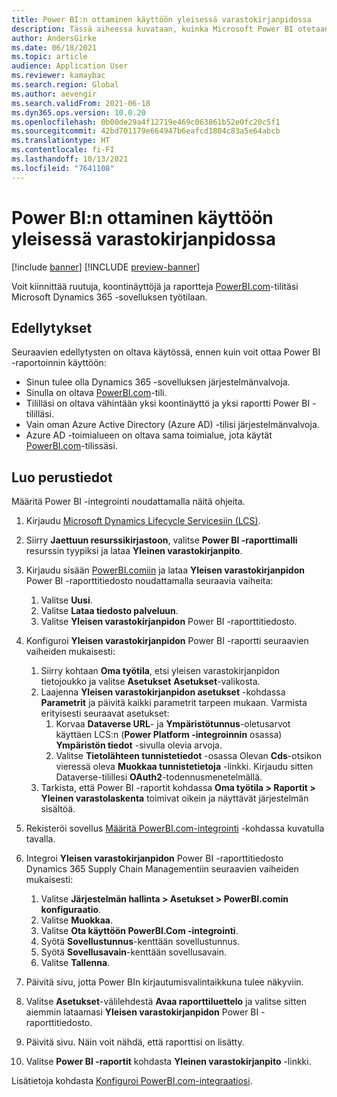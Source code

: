 ```yaml
---
title: Power BI:n ottaminen käyttöön yleisessä varastokirjanpidossa
description: Tässä aiheessa kuvataan, kuinka Microsoft Power BI otetaan käyttöön yleisessä varastokirjanpidossa.
author: AndersGirke
ms.date: 06/18/2021
ms.topic: article
audience: Application User
ms.reviewer: kamaybac
ms.search.region: Global
ms.author: aevengir
ms.search.validFrom: 2021-06-18
ms.dyn365.ops.version: 10.0.20
ms.openlocfilehash: 0b00de29a4f12719e469c063861b52e0fc20c5f1
ms.sourcegitcommit: 42bd701179e664947b6eafcd1804c83a5e64abcb
ms.translationtype: HT
ms.contentlocale: fi-FI
ms.lasthandoff: 10/13/2021
ms.locfileid: "7641108"
---
```

# <a name="enable-power-bi-for-global-inventory-accounting"></a>Power BI:n ottaminen käyttöön yleisessä varastokirjanpidossa

[!include [banner](../includes/banner.md)]
[!INCLUDE [preview-banner](../includes/preview-banner.md)]

Voit kiinnittää ruutuja, koontinäyttöjä ja raportteja [PowerBI.com](https://powerbi.com/)-tilitäsi Microsoft Dynamics 365 -sovelluksen työtilaan.

## <a name="prerequisites"></a>Edellytykset

Seuraavien edellytysten on oltava käytössä, ennen kuin voit ottaa Power BI -raportoinnin käyttöön:

- Sinun tulee olla Dynamics 365 -sovelluksen järjestelmänvalvoja.
- Sinulla on oltava [PowerBI.com](https://powerbi.com/)-tili.
- Tililläsi on oltava vähintään yksi koontinäyttö ja yksi raportti Power BI -tililläsi.
- Vain oman Azure Active Directory (Azure AD) -tilisi järjestelmänvalvoja.
- Azure AD -toimialueen on oltava sama toimialue, jota käytät [PowerBI.com](https://powerbi.com/)-tilissäsi.

## <a name="setup"></a>Luo perustiedot

Määritä Power BI -integrointi noudattamalla näitä ohjeita.

1. Kirjaudu [Microsoft Dynamics Lifecycle Servicesiin (LCS)](https://lcs.dynamics.com/Logon/Index).
1. Siirry **Jaettuun resurssikirjastoon**, valitse **Power BI -raporttimalli** resurssin tyypiksi ja lataa **Yleinen varastokirjanpito**. 
1. Kirjaudu sisään [PowerBI.comiin](https://app.powerbi.com/) ja lataa **Yleisen varastokirjanpidon** Power BI -raporttitiedosto noudattamalla seuraavia vaiheita:

    1. Valitse **Uusi**.
    1. Valitse **Lataa tiedosto palveluun**.
    1. Valitse **Yleisen varastokirjanpidon** Power BI -raporttitiedosto.

1. Konfiguroi **Yleisen varastokirjanpidon** Power BI -raportti seuraavien vaiheiden mukaisesti:

    1. Siirry kohtaan **Oma työtila**, etsi yleisen varastokirjanpidon tietojoukko ja valitse **Asetukset** **Asetukset**-valikosta.
    1. Laajenna **Yleisen varastokirjanpidon asetukset** -kohdassa **Parametrit** ja päivitä kaikki parametrit tarpeen mukaan. Varmista erityisesti seuraavat asetukset:
        1. Korvaa **Dataverse URL**- ja **Ympäristötunnus**-oletusarvot käyttäen LCS:n (**Power Platform -integroinnin** osassa) **Ympäristön tiedot** -sivulla olevia arvoja.
        1. Valitse **Tietolähteen tunnistetiedot** -osassa Olevan **Cds**-otsikon vieressä oleva **Muokkaa tunnistetietoja** -linkki. Kirjaudu sitten Dataverse-tilillesi **OAuth2**-todennusmenetelmällä.
    1. Tarkista, että Power BI -raportit kohdassa **Oma työtila \> Raportit \> Yleinen varastolaskenta** toimivat oikein ja näyttävät järjestelmän sisältöä.

1. Rekisteröi sovellus [Määritä PowerBI.com-integrointi](../../fin-ops-core/dev-itpro/analytics/configure-power-bi-integration.md#registration-process) -kohdassa kuvatulla tavalla.
1. Integroi **Yleisen varastokirjanpidon** Power BI -raporttitiedosto Dynamics 365 Supply Chain Managementiin seuraavien vaiheiden mukaisesti:

    1. Valitse **Järjestelmän hallinta \> Asetukset \> PowerBI.comin konfiguraatio**.
    1. Valitse **Muokkaa**.
    1. Valitse **Ota käyttöön PowerBI.Com -integrointi**.
    1. Syötä **Sovellustunnus**-kenttään sovellustunnus.
    1. Syötä **Sovellusavain**-kenttään sovellusavain.
    1. Valitse **Tallenna**.

1. Päivitä sivu, jotta Power BIn kirjautumisvalintaikkuna tulee näkyviin.
1. Valitse **Asetukset**-välilehdestä **Avaa raporttiluettelo** ja valitse sitten aiemmin lataamasi **Yleisen varastokirjanpidon** Power BI -raporttitiedosto.
1. Päivitä sivu. Näin voit nähdä, että raporttisi on lisätty.
1. Valitse **Power BI -raportit** kohdasta **Yleinen varastokirjanpito** -linkki.

Lisätietoja kohdasta [Konfiguroi PowerBI.com-integraatiosi](../../fin-ops-core/dev-itpro/analytics/configure-power-bi-integration.md).

